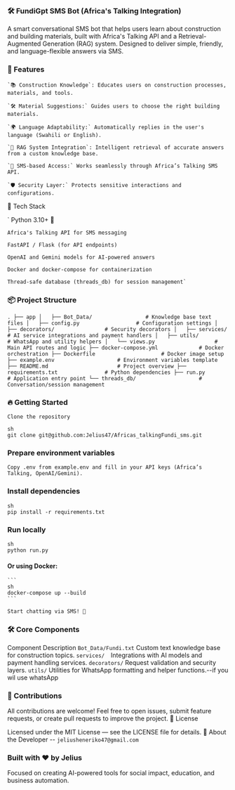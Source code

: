 ### 🛠️ FundiGpt SMS Bot (Africa's Talking Integration)

A smart conversational SMS bot that helps users learn about construction and building materials, built with Africa's Talking API and a Retrieval-Augmented Generation (RAG) system.
Designed to deliver simple, friendly, and language-flexible answers via SMS.
### 🌟 Features

    `📚 Construction Knowledge`: Educates users on construction processes, materials, and tools.

    `🛠️ Material Suggestions:` Guides users to choose the right building materials.

    `🌍 Language Adaptability:` Automatically replies in the user's language (Swahili or English).

    `🧠 RAG System Integration`: Intelligent retrieval of accurate answers from a custom knowledge base.

    `📲 SMS-based Access:` Works seamlessly through Africa’s Talking SMS API.

    `🛡️ Security Layer:` Protects sensitive interactions and configurations.

🚀 Tech Stack

   ` Python 3.10+ 🐍

    Africa's Talking API for SMS messaging

    FastAPI / Flask (for API endpoints)

    OpenAI and Gemini models for AI-powered answers

    Docker and docker-compose for containerization

    Thread-safe database (threads_db) for session management`

### 📦 Project Structure

`.
├── app
│   ├── Bot_Data/                 # Knowledge base text files
│   ├── config.py                  # Configuration settings
│   ├── decorators/                # Security decorators
│   ├── services/                  # AI service integrations and payment handlers
│   ├── utils/                     # WhatsApp and utility helpers
│   └── views.py                   # Main API routes and logic
├── docker-compose.yml             # Docker orchestration
├── Dockerfile                     # Docker image setup
├── example.env                    # Environment variables template
├── README.md                      # Project overview
├── requirements.txt               # Python dependencies
├── run.py                         # Application entry point
└── threads_db/                    # Conversation/session management
`
### 🔥 Getting Started

    Clone the repository

```
sh
git clone git@github.com:Jelius47/Africas_talkingFundi_sms.git
```
### Prepare environment variables

    Copy .env from example.env and fill in your API keys (Africa’s Talking, OpenAI/Gemini).

### Install dependencies

```
sh
pip install -r requirements.txt
```

### Run locally

```
sh
python run.py
```

#### Or using Docker:

    ```
    sh
    docker-compose up --build
    ```

    Start chatting via SMS! 📩

### 🛠️ Core Components
Component	Description
`Bot_Data/Fundi.txt`	Custom text knowledge base for construction topics.
`services/	`Integrations with AI models and payment handling services.
`decorators/`	Request validation and security layers.
`utils/`	Utilities for WhatsApp formatting and helper functions.--if you wil use whatsApp

### 🤝 Contributions

All contributions are welcome!
Feel free to open issues, submit feature requests, or create pull requests to improve the project.
📜 License

Licensed under the MIT License — see the LICENSE file for details.
💬 About the Developer -- `jeliusheneriko47@gmail.com`

### Built with ❤️ by Jelius
Focused on creating AI-powered tools for social impact, education, and business automation.
